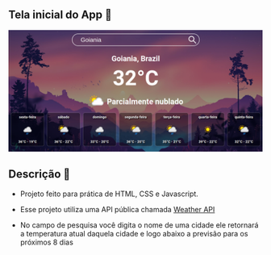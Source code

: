 ## Tela inicial do App 🌆

![alt text](./img/print.png)

## Descrição 🧾

- Projeto feito para prática de HTML, CSS e Javascript.

- Esse projeto utiliza uma API pública chamada [Weather API](https://www.weatherapi.com/)

- No campo de pesquisa você digita o nome de uma cidade ele retornará a temperatura atual daquela cidade e logo abaixo a previsão para os próximos 8 dias

